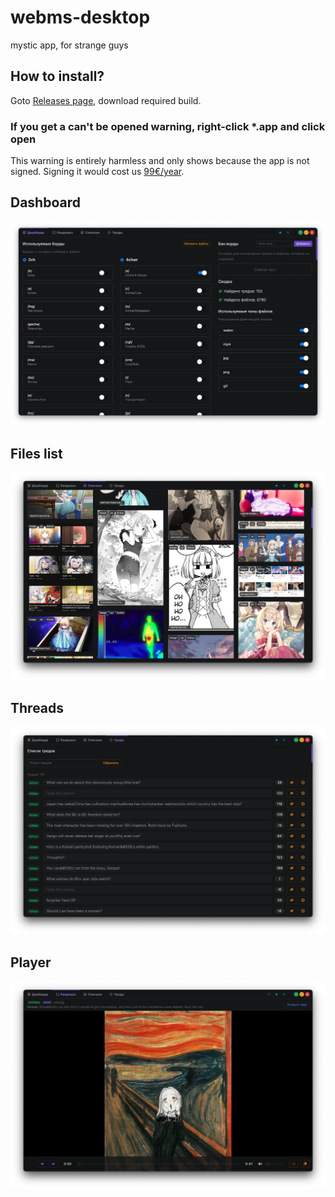 # webms-desktop

mystic app, for strange guys

## How to install?

Goto [Releases page](https://github.com/d0kur0/webm-desktop/releases), download required build.

### If you get a can't be opened warning, right-click \*.app and click open

This warning is entirely harmless and only shows because the app is not signed. Signing it would cost us [99€/year](https://developer.apple.com/support/compare-memberships/).

## Dashboard

![Screenshot 2023-10-21 at 18.53.42.png](screenshots%2FScreenshot%202023-10-21%20at%2018.53.42.png)

## Files list

![Screenshot 2023-10-21 at 18.54.00.png](screenshots%2FScreenshot%202023-10-21%20at%2018.54.00.png)

## Threads

![Screenshot 2023-10-21 at 18.54.08.png](screenshots%2FScreenshot%202023-10-21%20at%2018.54.08.png)

## Player

![Screenshot 2023-10-21 at 18.54.52.png](screenshots/Screenshot%202023-10-30%20at%2004.12.11.png)
